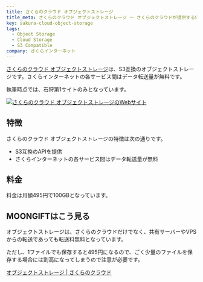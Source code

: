 ```yaml
---
title: さくらのクラウド オブジェクトストレージ
title_meta: さくらのクラウド オブジェクトストレージ 〜 さくらのクラウドが提供するS3互換のオブジェクトストレージ〜
key: sakura-cloud-object-storage
tags:
  - Object Storage
  - Cloud Storage
  - S3 Compatible
company: さくらインターネット
---
```


[さくらのクラウド オブジェクトストレージ](https://cloud.sakura.ad.jp/products/object-storage/)は、S3互換のオブジェクトストレージです。さくらインターネットの各サービス間はデータ転送量が無料です。

執筆時点では、石狩第1サイトのみとなっています。

[![さくらのクラウド オブジェクトストレージのWebサイト](/img/services/sakura-cloud-object-storage.jpg)](https://cloud.sakura.ad.jp/products/object-storage/)

<!--more-->

## 特徴

さくらのクラウド オブジェクトストレージの特徴は次の通りです。

- S3互換のAPIを提供
- さくらインターネットの各サービス間はデータ転送量が無料

## 料金

料金は月額495円で100GBとなっています。

## MOONGIFTはこう見る

オブジェクトストレージは、さくらのクラウドだけでなく、共有サーバーやVPSからの転送であっても転送料無料となっています。

ただし、1ファイルでも保存すると495円になるので、ごく少量のファイルを保存する場合には割高になってしまうので注意が必要です。

[オブジェクトストレージ \| さくらのクラウド](https://cloud.sakura.ad.jp/products/object-storage/)
